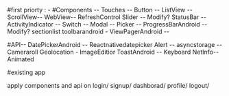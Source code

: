 #first priorty : - 
#Components --
Touches --
Button --
ListView --
ScrollView--
WebView--
RefreshControl
Slider -- Modify?
StatusBar --
ActivityIndicator --
Switch --
Modal --
Picker --
ProgressBarAndroid -- Modify?
sectionlist
toolbarandroid -
ViewPagerAndroid --

#API--
DatePickerAndroid -- Reactnativedatepicker
Alert --
asyncstorage --
Cameraroll
Geolocation -
ImageEditior
ToastAndroid --
Keyboard
NetInfo--
Animated

#existing app

apply components and api on login/ signup/ dashborad/ profile/ logout/


